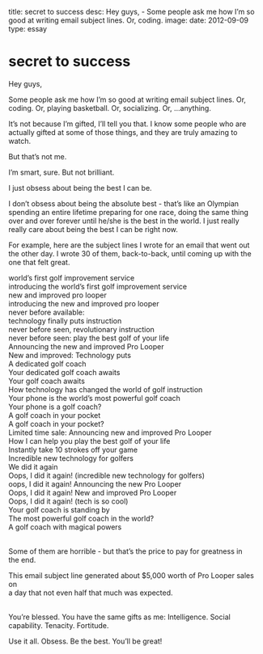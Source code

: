title: secret to success
desc: Hey guys, - Some people ask me how I’m so good at writing email subject lines. Or, coding.
image: 
date: 2012-09-09
type: essay

<h1>secret to success</h1>
<p>Hey guys,</p>
<p>Some people ask me how I’m so good at writing email subject lines. Or,<br/> coding. Or, playing basketball. Or, socializing. Or, ...anything.</p>
<p>It’s not because I’m gifted, I’ll tell you that. I know some people who are<br/> actually gifted at some of those things, and they are truly amazing to<br/> watch.</p>
<p>But that’s not me.</p>
<p>I’m smart, sure. But not brilliant.</p>
<p>I just obsess about being the best I can be.</p>
<p>I don’t obsess about being the absolute best - that’s like an Olympian<br/> spending an entire lifetime preparing for one race, doing the same thing<br/> over and over forever until he/she is the best in the world. I just really<br/> really care about being the best I can be right now.</p>
<p>For example, here are the subject lines I wrote for an email that went out<br/> the other day. I wrote 30 of them, back-to-back, until coming up with the<br/> one that felt great.</p>
<p>world’s first golf improvement service<br/> introducing the world’s first golf improvement service<br/> new and improved pro looper<br/> introducing the new and improved pro looper<br/> never before available:<br/> technology finally puts instruction<br/> never before seen, revolutionary instruction<br/> never before seen: play the best golf of your life<br/> Announcing the new and improved Pro Looper<br/> New and improved: Technology puts<br/> A dedicated golf coach<br/> Your dedicated golf coach awaits<br/> Your golf coach awaits<br/> How technology has changed the world of golf instruction<br/> Your phone is the world’s most powerful golf coach<br/> Your phone is a golf coach?<br/> A golf coach in your pocket<br/> A golf coach in your pocket?<br/> Limited time sale: Announcing new and improved Pro Looper<br/> How I can help you play the best golf of your life<br/> Instantly take 10 strokes off your game<br/> Incredible new technology for golfers<br/> We did it again<br/> Oops, I did it again! (incredible new technology for golfers)<br/> oops, I did it again! Announcing the new Pro Looper<br/> Oops, I did it again! New and improved Pro Looper<br/> Oops, I did it again! (tech is so cool)<br/> Your golf coach is standing by<br/> The most powerful golf coach in the world?<br/> A golf coach with magical powers</p>
<p><br/> Some of them are horrible - but that’s the price to pay for greatness in<br/> the end.</p>
<p>This email subject line generated about $5,000 worth of Pro Looper sales on<br/> a day that not even half that much was expected.</p>
<p><br/> You’re blessed. You have the same gifts as me: Intelligence. Social<br/> capability. Tenacity. Fortitude.</p>
<p>Use it all. Obsess. Be the best. You’ll be great!</p>

